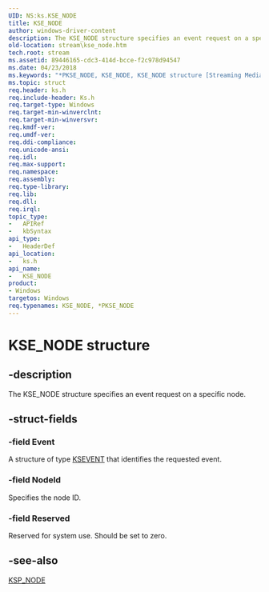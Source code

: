 ```yaml
---
UID: NS:ks.KSE_NODE
title: KSE_NODE
author: windows-driver-content
description: The KSE_NODE structure specifies an event request on a specific node.
old-location: stream\kse_node.htm
tech.root: stream
ms.assetid: 89446165-cdc3-414d-bcce-f2c978d94547
ms.date: 04/23/2018
ms.keywords: "*PKSE_NODE, KSE_NODE, KSE_NODE structure [Streaming Media Devices], PKSE_NODE, PKSE_NODE structure pointer [Streaming Media Devices], ks-struct_701a51ab-90d7-47d6-8e40-bd30d0ddd7b9.xml, ks/KSE_NODE, ks/PKSE_NODE, stream.kse_node"
ms.topic: struct
req.header: ks.h
req.include-header: Ks.h
req.target-type: Windows
req.target-min-winverclnt: 
req.target-min-winversvr: 
req.kmdf-ver: 
req.umdf-ver: 
req.ddi-compliance: 
req.unicode-ansi: 
req.idl: 
req.max-support: 
req.namespace: 
req.assembly: 
req.type-library: 
req.lib: 
req.dll: 
req.irql: 
topic_type:
-	APIRef
-	kbSyntax
api_type:
-	HeaderDef
api_location:
-	ks.h
api_name:
-	KSE_NODE
product:
- Windows
targetos: Windows
req.typenames: KSE_NODE, *PKSE_NODE
---
```


# KSE_NODE structure


## -description


The KSE_NODE structure specifies an event request on a specific node.


## -struct-fields




### -field Event

A structure of type <a href="https://msdn.microsoft.com/library/windows/hardware/ff561744">KSEVENT</a> that identifies the requested event.


### -field NodeId

Specifies the node ID.


### -field Reserved

Reserved for system use. Should be set to zero.


## -see-also




<a href="https://msdn.microsoft.com/library/windows/hardware/ff566720">KSP_NODE</a>
 

 

